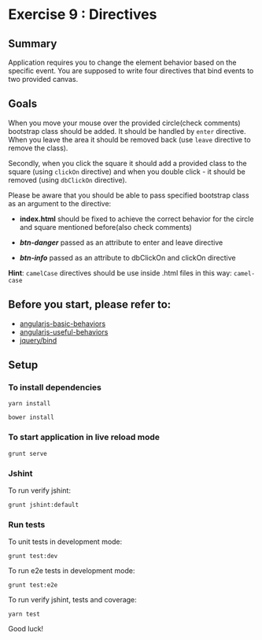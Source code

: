 # Exercise 9 : Directives 

## Summary
Application requires you to change the element behavior based on the specific event. You are supposed to write four directives that bind events to two provided 
canvas. 

## Goals
When you move your mouse over the provided circle(check comments) bootstrap class should be added. It should be handled by `enter` directive.
When you leave the area it should be removed back (use `leave` directive to remove the class). 


Secondly, when you click the square it should add a provided class to the square (using `clickOn` directive) and when you double click - it should be removed
 (using `dbClickOn` directive).

 
 Please be aware that you should be able to pass specified bootstrap class as an argument to the directive:
 
* **index.html** should be fixed to achieve the correct behavior for the circle and square mentioned before(also check comments)

* ***btn-danger*** passed as an attribute to enter and leave directive

* ***btn-info*** passed as an attribute to dbClickOn and clickOn directive


**Hint**: `camelCase` directives should be use inside .html files in this way: `camel-case`  

## Before you start, please refer to:
* [angularjs-basic-behaviors](https://egghead.io/lessons/angularjs-basic-behaviors)
* [angularjs-useful-behaviors](https://egghead.io/lessons/angularjs-useful-behaviors)
* [jquery/bind](http://api.jquery.com/bind/)


## Setup
 
### To install dependencies 

```
yarn install
```

```
bower install
```

### To start application in live reload mode

    grunt serve
    
### Jshint
To run verify jshint:
    
    grunt jshint:default

### Run tests

To unit tests in development mode:
    
    grunt test:dev
    
To run e2e tests in development mode:

    grunt test:e2e

To run verify jshint, tests and coverage:

    yarn test


Good luck!
